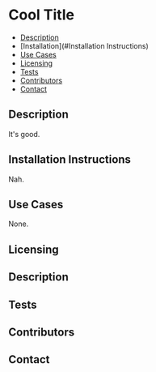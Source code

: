 # Cool Title
  * [Description](#Description)
  * [Installation](#Installation Instructions)
  * [Use Cases](#UseCases)
  * [Licensing](#Licensing)
  * [Tests](#Tests)
  * [Contributors](#Contributors)
  * [Contact](#Contact)
  
  ## Description
It's good.
  ## Installation Instructions
  Nah.

  ## Use Cases
  None.

  ## Licensing

  ## Description

  ## Tests

  ## Contributors

  ## Contact
